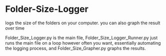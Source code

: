 # Folder-Size-Logger
logs the size of the folders on your computer. you can also graph the result over time

Folder_Size_Logger.py is the main file, Folder_Size_Logger_Runner.py just runs the main file on a loop however often you want, essentially automating the logging process, and Folder_Size_Grapher.py graphs the results.
